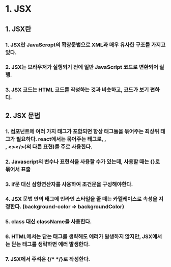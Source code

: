 # 1. JSX
## 1. JSX란
### 1. JSX란 JavaScropt의 확장문법으로 XML과 매우 유사한 구조를 가지고 있다.
### 2. JSX는 브라우저가 실행되기 전에 일반 JavaScript 코드로 변환되어 실행.
### 3. JSX 코드는 HTML 코드를 작성하는 것과 비슷하고, 코드가 보기 편하다.

## 2. JSX 문법
### 1. 컴포넌트에 여러 가지 태그가 포함되면 항상 태그들을 묶어주는 최상위 태그가 필요하다. react에서는 묶어주는 태그로, <Fragment></Fragment>, <div></div>, <></>(<Fragment></Fragment>의 다른 표현)를 주로 사용한다.

### 2. Javascript의 변수나 표현식을 사용할 수가 있는데, 사용할 때는 {}로 묶어서 표출

### 3. if문 대신 삼항연산자를 사용하여 조건문을 구성해야한다.

### 4. JSX 문법 안의 태그에 인라인 스타일을 줄 때는 카멜케이스로 속성을 지정한다. (background-color => backgroundColor)

### 5. class 대신 className을 사용한다.

### 6. HTML에서는 닫는 태그를 생략해도 에러가 발생하지 않지만, JSX에서는 닫는 태그를 생략하면 에러 발생한다.

### 7. JSX에서 주석은 {/* */}로 작성한다.